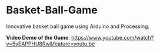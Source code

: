 # Basket-Ball-Game
Innovative basket ball game using Arduino and Processing.

**Video Demo of the Game**: https://www.youtube.com/watch?v=5vEAPPHU8Rw&feature=youtu.be
